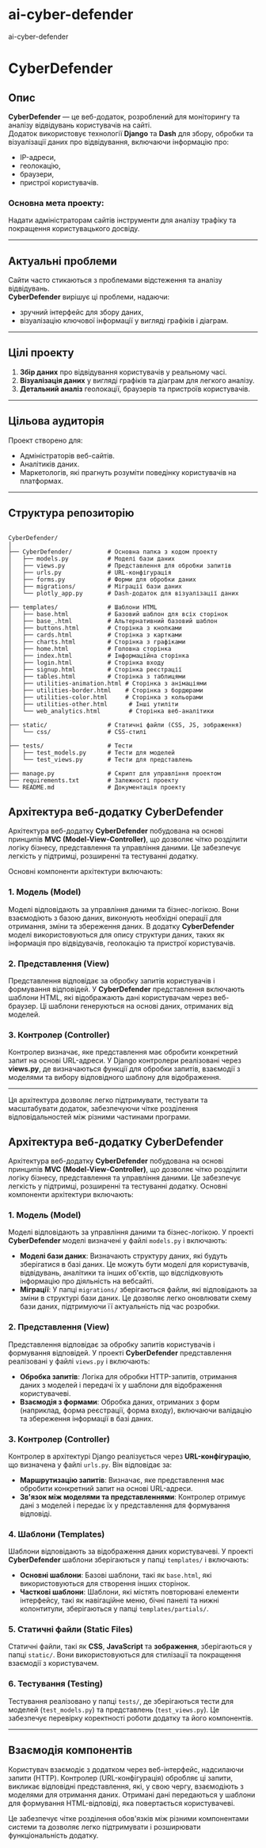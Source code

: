 # ai-cyber-defender
ai-cyber-defender

# CyberDefender

## Опис

**CyberDefender** — це веб-додаток, розроблений для моніторингу та аналізу відвідувань користувачів на сайті.  
Додаток використовує технології **Django** та **Dash** для збору, обробки та візуалізації даних про відвідування, включаючи інформацію про:
- IP-адреси,
- геолокацію,
- браузери,
- пристрої користувачів.

### Основна мета проекту:
Надати адміністраторам сайтів інструменти для аналізу трафіку та покращення користувацького досвіду.

---

## Актуальні проблеми

Сайти часто стикаються з проблемами відстеження та аналізу відвідувань.  
**CyberDefender** вирішує ці проблеми, надаючи:
- зручний інтерфейс для збору даних,
- візуалізацію ключової інформації у вигляді графіків і діаграм.

---

## Цілі проекту

1. **Збір даних** про відвідування користувачів у реальному часі.
2. **Візуалізація даних** у вигляді графіків та діаграм для легкого аналізу.
3. **Детальний аналіз** геолокації, браузерів та пристроїв користувачів.

---

## Цільова аудиторія

Проект створено для:
- Адміністраторів веб-сайтів.
- Аналітиків даних.
- Маркетологів, які прагнуть розуміти поведінку користувачів на платформах.

---

## Структура репозиторію





```

CyberDefender/
│
├── CyberDefender/          # Основна папка з кодом проекту
│   ├── models.py           # Моделі бази даних
│   ├── views.py            # Представлення для обробки запитів
│   ├── urls.py             # URL-конфігурація
│   ├── forms.py            # Форми для обробки даних
│   ├── migrations/         # Міграції бази даних
│   └── plotly_app.py       # Dash-додаток для візуалізації даних
│
├── templates/              # Шаблони HTML
│   ├── base.html           # Базовий шаблон для всіх сторінок
│   ├── base_.html          # Альтернативний базовий шаблон
│   ├── buttons.html        # Сторінка з кнопками
│   ├── cards.html          # Сторінка з картками
│   ├── charts.html         # Сторінка з графіками
│   ├── home.html           # Головна сторінка
│   ├── index.html          # Інформаційна сторінка
│   ├── login.html          # Сторінка входу
│   ├── signup.html         # Сторінка реєстрації
│   ├── tables.html         # Сторінка з таблицями
│   ├── utilities-animation.html # Сторінка з анімаціями
│   ├── utilities-border.html    # Сторінка з бордюрами
│   ├── utilities-color.html     # Сторінка з кольорами
│   ├── utilities-other.html      # Інші утиліти
│   └── web_analytics.html        # Сторінка веб-аналітики
│
├── static/                 # Статичні файли (CSS, JS, зображення)
│   └── css/                # CSS-стилі
│
├── tests/                  # Тести
│   ├── test_models.py      # Тести для моделей
│   └── test_views.py       # Тести для представлень
│
├── manage.py               # Скрипт для управління проектом
├── requirements.txt        # Залежності проекту
└── README.md               # Документація проекту

```

## Архітектура веб-додатку CyberDefender

Архітектура веб-додатку **CyberDefender** побудована на основі принципів **MVC (Model-View-Controller)**, що дозволяє чітко розділити логіку бізнесу, представлення та управління даними. Це забезпечує легкість у підтримці, розширенні та тестуванні додатку.

Основні компоненти архітектури включають:

### 1. **Модель (Model)**
Моделі відповідають за управління даними та бізнес-логікою. Вони взаємодіють з базою даних, виконують необхідні операції для отримання, зміни та збереження даних. В додатку **CyberDefender** моделі використовуються для опису структури даних, таких як інформація про відвідувачів, геолокацію та пристрої користувачів.

### 2. **Представлення (View)**
Представлення відповідає за обробку запитів користувачів і формування відповідей. У **CyberDefender** представлення включають шаблони HTML, які відображають дані користувачам через веб-браузер. Ці шаблони генеруються на основі даних, отриманих від моделей.

### 3. **Контролер (Controller)**
Контролер визначає, яке представлення має обробити конкретний запит на основі URL-адреси. У Django контролери реалізовані через **views.py**, де визначаються функції для обробки запитів, взаємодії з моделями та вибору відповідного шаблону для відображення.

---

Ця архітектура дозволяє легко підтримувати, тестувати та масштабувати додаток, забезпечуючи чітке розділення відповідальностей між різними частинами програми.

## Архітектура веб-додатку CyberDefender

Архітектура веб-додатку **CyberDefender** побудована на основі принципів **MVC (Model-View-Controller)**, що дозволяє чітко розділити логіку бізнесу, представлення та управління даними. Це забезпечує легкість у підтримці, розширенні та тестуванні додатку. Основні компоненти архітектури включають:

### 1. **Модель (Model)**
Моделі відповідають за управління даними та бізнес-логікою. У проекті **CyberDefender** моделі визначені у файлі `models.py` і включають:

- **Моделі бази даних**: Визначають структуру даних, які будуть зберігатися в базі даних. Це можуть бути моделі для користувачів, відвідувань, аналітики та інших об'єктів, що відслідковують інформацію про діяльність на вебсайті.
- **Міграції**: У папці `migrations/` зберігаються файли, які відповідають за зміни в структурі бази даних. Це дозволяє легко оновлювати схему бази даних, підтримуючи її актуальність під час розробки.

### 2. **Представлення (View)**
Представлення відповідає за обробку запитів користувачів і формування відповідей. У проекті **CyberDefender** представлення реалізовані у файлі `views.py` і включають:

- **Обробка запитів**: Логіка для обробки HTTP-запитів, отримання даних з моделей і передачі їх у шаблони для відображення користувачеві.
- **Взаємодія з формами**: Обробка даних, отриманих з форм (наприклад, форма реєстрації, форма входу), включаючи валідацію та збереження інформації в базі даних.

### 3. **Контролер (Controller)**
Контролер в архітектурі Django реалізується через **URL-конфігурацію**, що визначена у файлі `urls.py`. Він відповідає за:

- **Маршрутизацію запитів**: Визначає, яке представлення має обробити конкретний запит на основі URL-адреси.
- **Зв'язок між моделями та представленнями**: Контролер отримує дані з моделей і передає їх у представлення для формування відповіді.

### 4. **Шаблони (Templates)**
Шаблони відповідають за відображення даних користувачеві. У проекті **CyberDefender** шаблони зберігаються у папці `templates/` і включають:

- **Основні шаблони**: Базові шаблони, такі як `base.html`, які використовуються для створення інших сторінок.
- **Часткові шаблони**: Шаблони, які містять повторювані елементи інтерфейсу, такі як навігаційне меню, бічні панелі та нижні колонтитули, зберігаються у папці `templates/partials/`.

### 5. **Статичні файли (Static Files)**
Статичні файли, такі як **CSS**, **JavaScript** та **зображення**, зберігаються у папці `static/`. Вони використовуються для стилізації та покращення взаємодії з користувачем.

### 6. **Тестування (Testing)**
Тестування реалізовано у папці `tests/`, де зберігаються тести для моделей (`test_models.py`) та представлень (`test_views.py`). Це забезпечує перевірку коректності роботи додатку та його компонентів.

---

## Взаємодія компонентів

Користувач взаємодіє з додатком через веб-інтерфейс, надсилаючи запити (HTTP). Контролер (URL-конфігурація) обробляє ці запити, викликає відповідні представлення, які, у свою чергу, взаємодіють з моделями для отримання даних. Отримані дані передаються у шаблони для формування HTML-відповіді, яка повертається користувачеві.

Це забезпечує чітке розділення обов'язків між різними компонентами системи та дозволяє легко підтримувати і розширювати функціональність додатку.





